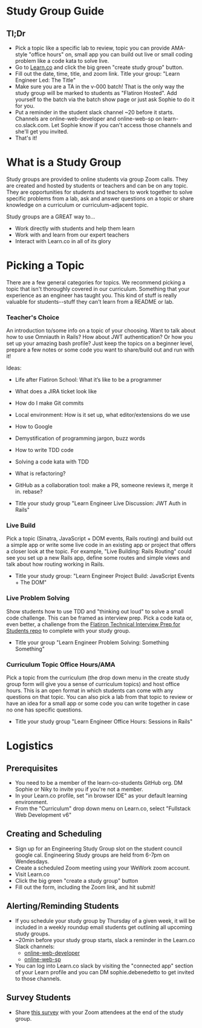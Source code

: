 # Study Group Guide

## Tl;Dr
* Pick a topic like a specific lab to review, topic you can provide AMA-style "office hours" on, small app you can build out live or small coding problem like a code kata to solve live.
* Go to [Learn.co](https://learn.co) and click the big green "create study group" button.
* Fill out the date, time, title, and zoom link. Title your group: "Learn Engineer Led: The Title"
* Make sure you are a TA in the v-000 batch! That is the only way the study group will be marked to students as "Flatiron Hosted". Add yourself to the batch via the batch show page or just ask Sophie to do it for you.
* Put a reminder in the student slack channel ~20 before it starts. Channels are online-web-developer and online-web-sp on learn-co.slack.com. Let Sophie know if you can't access those channels and she'll get you invited.
* That's it!

# What is a Study Group

Study groups are provided to online students via group Zoom calls. They are created and hosted by students or teachers and can be on any topic. They are opportunities for students and teachers to work together to solve specific problems from a lab, ask and answer questions on a topic or share knowledge on a curriculum or curriculum-adjacent topic.

Study groups are a GREAT way to...
* Work directly with students and help them learn
* Work with and learn from our expert teachers
* Interact with Learn.co in all of its glory

# Picking a Topic
There are a few general categories for topics. We recommend picking a topic that isn't thoroughly covered in our curriculum. Something that your experience as an engineer has taught you. This kind of stuff is really valuable for students--stuff they can't learn from a README or lab.

### Teacher's Choice
An introduction to/some info on a topic of your choosing. Want to talk about how to use Omniauth in Rails? How about JWT authentication? Or how you set up your amazing bash profile? Just keep the topics on a beginner level, prepare a few notes or some code you want to share/build out and run with it!

Ideas:

* Life after Flatiron School: What it’s like to be a programmer
* What does a JIRA ticket look like
* How do I make Git commits
* Local environment: How is it set up, what editor/extensions do we use
* How to Google
* Demystification of programming jargon, buzz words
* How to write TDD code
* Solving a code kata with TDD
* What is refactoring?
* GitHub as a collaboration tool: make a PR, someone reviews it, merge it in. rebase?

* Title your study group "Learn Engineer Live Discussion: JWT Auth in Rails"

### Live Build
Pick a topic (Sinatra, JavaScript + DOM events, Rails routing) and build out a simple app or write some live code in an existing app or project that offers a closer look at the topic. For example, "Live Building: Rails Routing" could see you set up a new Rails app, define some routes and simple views and talk about how routing working in Rails.

* Title your study group: "Learn Engineer Project Build: JavaScript Events + The DOM"

### Live Problem Solving
Show students how to use TDD and "thinking out loud" to solve a small code challenge. This can be framed as interview prep. Pick a code kata or, even better, a challenge from the [Flatiron Technical Interview Prep for Students repo](https://github.com/learn-co-curriculum/tips) to complete with your study group.

* Title your group "Learn Engineer Problem Solving: Something Something"


### Curriculum Topic Office Hours/AMA
Pick a topic from the curriculum (the drop down menu in the create study group form will give you a sense of curriculum topics) and host office hours. This is an open format in which students can come with any questions on that topic. You can also pick a lab from that topic to review or have an idea for a small app or some code you can write together in case no one has specific questions.

* Title your study group "Learn Engineer Office Hours: Sessions in Rails"

# Logistics

## Prerequisites
* You need to be a member of the learn-co-students GitHub org. DM Sophie or Niky to invite you if you're not a member.
* In your Learn.co profile, set "in browser IDE" as your default learning environment.
* From the "Curriculum" drop down menu on Learn.co, select "Fullstack Web Development v6"

## Creating and Scheduling
* Sign up for an Engineering Study Group slot on the student council google cal. Engineering Study groups are held from 6-7pm on Wendesdays.
* Create a scheduled Zoom meeting using your WeWork zoom account.
* Visit Learn.co
* Click the big green "create a study group" button
* Fill out the form, including the Zoom link, and hit submit!

## Alerting/Reminding Students
* If you schedule your study group by Thursday of a given week, it will be included in a weekly roundup email students get outlining all upcoming study groups.
* ~20min before your study group starts, slack a reminder in the Learn.co Slack channels:
  * [online-web-developer](https://learn-co.slack.com/messages/G0B6FET6G/details/)
  * [online-web-sp](https://learn-co.slack.com/messages/CCXRW5UD6/details/)
* You can log into Learn.co slack by visiting the "connected app" section of your Learn profile and you can DM sophie.debenedetto to get invited to those channels.

## Survey Students
* Share [this survey](https://theflatironschool.typeform.com/to/jMLdwE) with your Zoom attendees at the end of the study group. 
